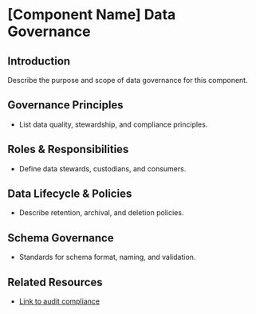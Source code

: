 # [Component Name] Data Governance

## Introduction
Describe the purpose and scope of data governance for this component.

## Governance Principles
- List data quality, stewardship, and compliance principles.

## Roles & Responsibilities
- Define data stewards, custodians, and consumers.

## Data Lifecycle & Policies
- Describe retention, archival, and deletion policies.

## Schema Governance
- Standards for schema format, naming, and validation.

## Related Resources
- [Link to audit compliance](./audit-compliance.md)
